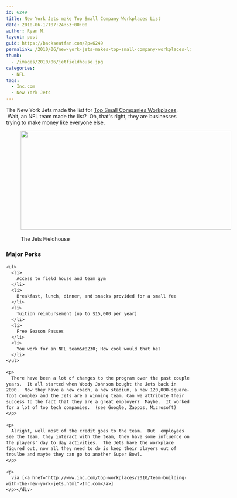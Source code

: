 ```yaml
---
id: 6249
title: New York Jets make Top Small Company Workplaces List
date: 2010-06-17T07:24:53+00:00
author: Ryan M.
layout: post
guid: https://backseatfan.com/?p=6249
permalink: /2010/06/new-york-jets-makes-top-small-company-workplaces-list/
thumb:
  - /images/2010/06/jetfieldhouse.jpg
categories:
  - NFL
tags:
  - Inc.com
  - New York Jets
---
```


<div class="entry">
  <p>
    The New York Jets made the list for <a href="http://www.inc.com/top-workplaces/2010/team-building-with-the-new-york-jets.html">Top Small Companies Workplaces</a>.  Wait, an NFL team made the list?  Oh, that's right, they are businesses trying to make money like everyone else.
  </p><figure id="attachment_6250" style="width: 575px" class="wp-caption aligncenter">

  <a href="/images/2010/06/jetfieldhouse.jpg"><img class="size-full wp-image-6250" title="jetfieldhouse" src="/images/2010/06/jetfieldhouse.jpg" alt="" width="575" height="270" srcset="/images/2010/06/jetfieldhouse.jpg 575w, /images/2010/06/jetfieldhouse-300x140.jpg 300w" sizes="(max-width: 575px) 100vw, 575px" /></a><figcaption class="wp-caption-text">The Jets Fieldhouse</figcaption></figure>

  <p style="text-align: center;">
    <h3>
      Major Perks
    </h3>

    <ul>
      <li>
        Access to field house and team gym
      </li>
      <li>
        Breakfast, lunch, dinner, and snacks provided for a small fee
      </li>
      <li>
        Tuition reimbursement (up to $15,000 per year)
      </li>
      <li>
        Free Season Passes
      </li>
      <li>
        You work for an NFL team&#8230; How cool would that be?
      </li>
    </ul>

    <p>
      There have been a lot of changes to the program over the past couple years.  It all started when Woody Johnson bought the Jets back in 2000.  Now they have a new coach, a new stadium, a new 120,000-square-foot complex and the Jets are a winning team. Can we attribute their success to the fact that they are a great employer?  Maybe.  It worked for a lot of top tech companies.  (see Google, Zappos, Microsoft)
    </p>

    <p>
      Alright, well most of the credit goes to the team.  But  employees see the team, they interact with the team, they have some influence on the players' day to day activities.  The Jets have the workplace figured out, now all they need to do is keep their players out of troulbe and maybe they can go to another Super Bowl.
    </p>

    <p>
      via [<a href="http://www.inc.com/top-workplaces/2010/team-building-with-the-new-york-jets.html">Inc.com</a>]
    </p></div>
